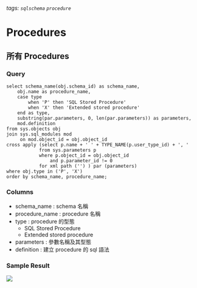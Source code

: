 ###### tags: `sqlschema` `procedure`
# Procedures
## 所有 Procedures
### Query
```sql=
select schema_name(obj.schema_id) as schema_name,
    obj.name as procedure_name,
    case type
        when 'P' then 'SQL Stored Procedure'
        when 'X' then 'Extended stored procedure'
    end as type,
    substring(par.parameters, 0, len(par.parameters)) as parameters,
    mod.definition
from sys.objects obj
join sys.sql_modules mod
     on mod.object_id = obj.object_id
cross apply (select p.name + ' ' + TYPE_NAME(p.user_type_id) + ', ' 
            from sys.parameters p
            where p.object_id = obj.object_id 
                and p.parameter_id != 0 
            for xml path ('') ) par (parameters)
where obj.type in ('P', 'X')
order by schema_name, procedure_name;
```

### Columns
- schema_name : schema 名稱
- procedure_name : procedure 名稱
- type : procedure 的型態
    - SQL Stored Procedure
    - Extended stored procedure
- parameters : 參數名稱及其型態
- definition : 建立 procedure 的 sql 語法

### Sample Result
![](https://i.imgur.com/LEVAJCo.png)
